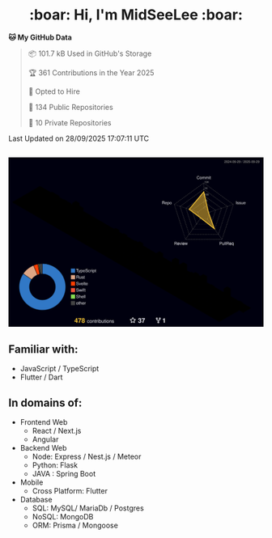 <h1 align="center"> :boar: Hi, I'm MidSeeLee :boar:</h1>
 
<!--START_SECTION:waka-->
**🐱 My GitHub Data** 

> 📦 101.7 kB Used in GitHub's Storage 
 > 
> 🏆 361 Contributions in the Year 2025
 > 
> 💼 Opted to Hire
 > 
> 📜 134 Public Repositories 
 > 
> 🔑 10 Private Repositories 
 > 

 Last Updated on 28/09/2025 17:07:11 UTC
<!--END_SECTION:waka-->

##

![](./profile-3d-contrib/profile-night-rainbow.svg)

## Familiar with:
- JavaScript / TypeScript
- Flutter / Dart

## In domains of:
- Frontend Web
  - React / Next.js
  - Angular
- Backend Web
  - Node: Express / Nest.js / Meteor
  - Python: Flask
  - JAVA : Spring Boot
- Mobile
  - Cross Platform: Flutter
- Database
  - SQL: MySQL/ MariaDb / Postgres
  - NoSQL: MongoDB
  - ORM: Prisma / Mongoose
